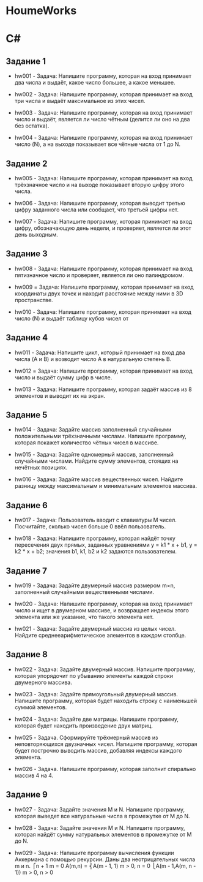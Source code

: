 # HoumeWorks
   # C#

   ## Задание 1

   * hw001 - Задача: Напишите программу, которая на вход принимает два числа и выдаёт, какое число большее, а какое меньшее.
    
   * hw002 - Задача: Напишите программу, которая принимает на вход три числа и выдаёт максимальное из этих чисел.
   
   * hw003 - Задача: Напишите программу, которая на вход принимает число и выдаёт, является ли число чётным (делится ли оно на два без остатка).
   
   * hw004 - Задача: Напишите программу, которая на вход принимает число (N), а на выходе показывает все чётные числа от 1 до N.

   ## Задание 2

   * hw005 - Задача: Напишите программу, которая принимает на вход трёхзначное число и на выходе показывает вторую цифру этого числа.

   * hw006 - Задача: Напишите программу, которая выводит третью цифру заданного числа или сообщает, что третьей цифры нет.

   * hw007 - Задача: Напишите программу, которая принимает на вход цифру, обозначающую день недели, и проверяет, является ли этот день выходным.

   ## Задание 3

   * hw008 - Задача: Напишите программу, которая принимает на вход пятизначное число и проверяет, является ли оно палиндромом.

   * hw009 = Задача: Напишите программу, которая принимает на вход координаты двух точек и находит расстояние между ними в 3D пространстве.

   * hw010 - Задача: Напишите программу, которая принимает на вход число (N) и выдаёт таблицу кубов чисел от 

## Задание 4

   * hw011 - Задача: Напишите цикл, который принимает на вход два числа (A и B) и возводит число A в натуральную степень B.

   * hw012 = Задача: Напишите программу, которая принимает на вход число и выдаёт сумму цифр в числе.

   * hw013 - Задача: Напишите программу, которая задаёт массив из 8 элементов и выводит их на экран.

## Задание 5

   * hw014 - Задача: Задайте массив заполненный случайными положительными трёхзначными числами. Напишите программу, которая покажет количество чётных чисел в массиве.

   * hw015 - Задача: Задайте одномерный массив, заполненный случайными числами. Найдите сумму элементов, стоящих на нечётных позициях.

   * hw016 - Задача: Задайте массив вещественных чисел. Найдите разницу между максимальным и минимальным элементов массива.

   ## Задание 6

   * hw017 - Задача: Пользователь вводит с клавиатуры M чисел. Посчитайте, сколько чисел больше 0 ввёл пользователь.

   * hw018 - Задача: Напишите программу, которая найдёт точку пересечения двух прямых, заданных уравнениями y = k1 * x + b1, y = k2 * x + b2; значения b1, k1, b2 и k2 задаются пользователем.

## Задание 7

   * hw019 - Задача: Задайте двумерный массив размером m×n, заполненный случайными вещественными числами.

   * hw020 - Задача: Напишите программу, которая на вход принимает число и ищет в двумерном массиве, и возвращает индексы этого элемента или же указание, что такого элемента нет.

   * hw021 - Задача: Задайте двумерный массив из целых чисел. Найдите среднееарифметическое элементов в каждом столбце.

## Задание 8

   * hw022 - Задача: Задайте двумерный массив. Напишите программу, которая упорядочит по убыванию элементы каждой строки двумерного массива.

   * hw023 - Задача: Задайте прямоугольный двумерный массив. Напишите программу, которая будет находить строку с наименьшей суммой элементов.

   * hw024 - Задача: Задайте две матрицы. Напишите программу, которая будет находить произведение двух матриц.

   * hw025 - Задача. Сформируйте трёхмерный массив из неповторяющихся двузначных чисел. Напишите программу, которая будет построчно выводить массив, добавляя индексы каждого элемента.

   * hw026 - Задача. Напишите программу, которая заполнит спирально массив 4 на 4.

   ## Задание 9

   * hw027 - Задача: Задайте значения M и N. Напишите программу, которая выведет все натуральные числа в промежутке от M до N.

   * hw028 - Задача: Задайте значения M и N. Напишите программу, которая найдёт сумму натуральных элементов в промежутке от M до N.

   * hw029 - Задача: Напишите программу вычисления функции Аккермана с помощью рекурсии. Даны два неотрицательных числа m и n.
            ⎧n + 1                  m = 0
   A(m,n) = ⎨A(m - 1, 1)            m > 0, n = 0
            ⎩A(m - 1,A(m, n - 1))   m > 0, n > 0
